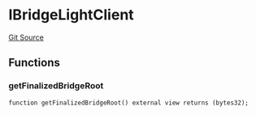 # IBridgeLightClient
[Git Source](https://github.com-VargaElod23/Taraxa-project/bridge/blob/996f61a29d91a8326c805bfdad924088129ae1a7/src/lib/IBridgeLightClient.sol)


## Functions
### getFinalizedBridgeRoot


```solidity
function getFinalizedBridgeRoot() external view returns (bytes32);
```

